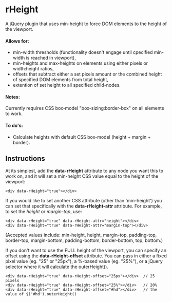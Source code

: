 rHeight
======

A jQuery plugin that uses min-height to force DOM elements to the height of the viewport.

#### Allows for:

- min-width thresholds (functionality doesn't engage until cpecified min-width is reached in viewport),
- min-heights and max-heights on elements using either pixels or width:height ratios,
- offsets that subtract either a set pixels amount or the combined height of specified DOM elements from total height,
- extention of set height to all specified child-nodes.

#### Notes:

Currently requires CSS box-model "box-sizing:border-box" on all elements to work. 

#### To do's: 

- Calculate heights with default CSS box-model (height + margin + border).



Instructions
------------

At its simplest, add the **data-rHeight** attribute to any node you want this to work on, and it will set a min-height CSS value equal to the height of the viewport:

    <div data-rHeight="true"></div>

If you would like to set another CSS attribute (other than 'min-height') you can set that specifically with the **data-rHeight-attr** attribute. For example, to set the *height* or *margin-top*, use:

    <div data-rHeight="true" data-rHeight-attr="height"></div>
    <div data-rHeight="true" data-rHeight-attr="margin-top"></div>
    
(Accepted values include: min-height, height, margin-top, padding-top, border-top, margin-bottom, padding-bottom, border-bottom, top, bottom.)

If you don't want to use the FULL height of the viewport, you can specify an offset using the **data-rHeight-offset** attribute. You can pass in either a fixed pixel value (eg. "25" or "25px"), a %-based value (eg. "25%"), or a jQuery selector where it will calculate the outerHeight(). 

    <div data-rHeight="true" data-rHeight-offset="25px"></div>  // 25 pixels
    <div data-rHeight="true" data-rHeight-offset="25%"></div>   // 20%
    <div data-rHeight="true" data-rHeight-offset="#hd"></div>   // the value of $('#hd').outerHeight()
